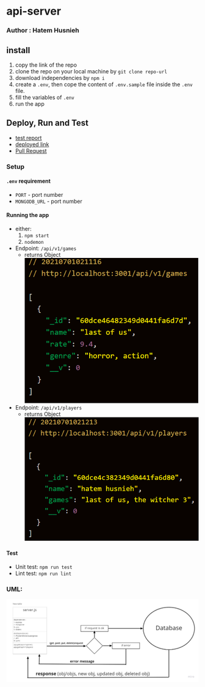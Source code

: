 # api-server

### Author : Hatem Husnieh  

## install  
1. copy the link of the repo
1. clone the repo on your local machine by `git clone repo-url`
1. download independencies by `npm i`
1. create a `.env`, then cope the content of `.env.sample` file inside the `.env` file.
1. fill the variables of `.env`
1. run the app

## Deploy, Run and Test
- [test report](https://github.com/Hatemhusnieh/api-server/actions)
- [deployed link](https://hatem-api-server.herokuapp.com/)
- [Pull Request](https://github.com/Hatemhusnieh/api-server/pull/1)

### Setup  
#### `.env` requirement
  - `PORT` - port number  
  - `MONGODB_URL` - port number

#### Running the app  
- either:
  1. `npm start`
  1. `nodemon`
- Endpoint: `/api/v1/games`
  - returns Object
    ![Object](resources/games.png)
- Endpoint: `/api/v1/players`
  - returns Object
    ![Object](resources/players.png)  
#### Test 
- Unit test: `npm run test`
- Lint test: `npm run lint`

### UML:  
![uml](resources/api-server.jpg)